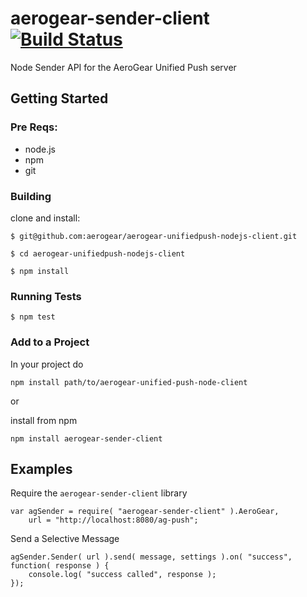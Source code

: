 # aerogear-sender-client [![Build Status](https://secure.travis-ci.org/aerogear/aerogear-unifiedpush-nodejs-client.png?branch=master)](https://travis-ci.org/aerogear/aerogear-unifiedpush-nodejs-client)

Node Sender API for the AeroGear Unified Push server

## Getting Started

### Pre Reqs:
* node.js
* npm
* git

### Building

clone and install:

    $ git@github.com:aerogear/aerogear-unifiedpush-nodejs-client.git

    $ cd aerogear-unifiedpush-nodejs-client

    $ npm install

### Running Tests

    $ npm test


### Add to a Project

In your project do

    npm install path/to/aerogear-unified-push-node-client

or

install from npm

    npm install aerogear-sender-client



## Examples

Require the `aerogear-sender-client` library

    var agSender = require( "aerogear-sender-client" ).AeroGear,
        url = "http://localhost:8080/ag-push";

Send a Selective Message


    agSender.Sender( url ).send( message, settings ).on( "success", function( response ) {
        console.log( "success called", response );
    });

